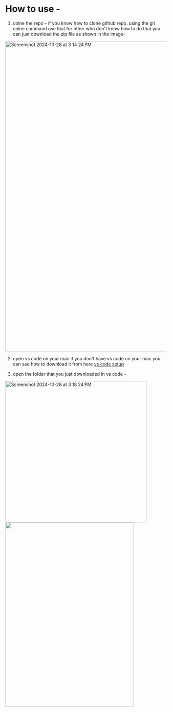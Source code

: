 

# How to use - 

1. colne the repo - 
if you know how to clone github repo. using the git colne command use that for other who don't know how to do that you can just download the zip file as shown in the image-
<img width="968" alt="Screenshot 2024-10-28 at 3 14 24 PM" src="https://github.com/user-attachments/assets/cc2365d5-1bec-4f98-91be-44eacd66da2b">

2. open vs code on your mac if you don't have vs code on your mac you can see how to download it from here [vs code setup](/https://code.visualstudio.com/docs/setup/mac)

3. open the folder that you just downloaded in vs code - 
<img width="441" alt="Screenshot 2024-10-28 at 3 18 24 PM" src="https://github.com/user-attachments/assets/8fa525d5-82cd-424d-813b-08a08765283d">



<img src="https://github.com/user-attachments/assets/4a3aba3d-695f-43ea-a238-63f725d08fdc" width="400" height="575">
